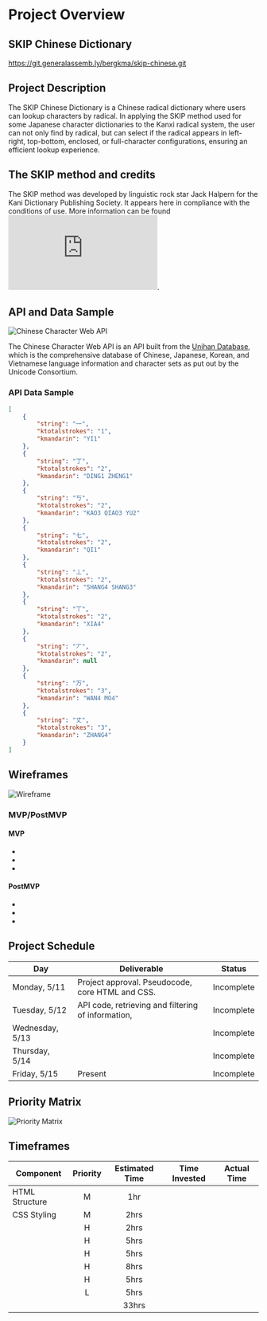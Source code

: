# Project Overview

## SKIP Chinese Dictionary

https://git.generalassemb.ly/bergkma/skip-chinese.git

## Project Description

The SKIP Chinese Dictionary is a Chinese radical dictionary where users can lookup characters by radical. In applying the SKIP method used for some Japanese character dictionaries to the Kanxi radical system, the user can not only find by radical, but can select if the radical appears in left-right, top-bottom, enclosed, or full-character configurations, ensuring an efficient lookup experience. 

## The SKIP method and credits
The SKIP method was developed by linguistic rock star Jack Halpern for the Kani Dictionary Publishing Society. It appears here in compliance with the conditions of use. More information can be found ![here](http://www.kanji.org/kanji/dictionaries/skip_permission.htm).

## API and Data Sample

![Chinese Character Web API](http://ccdb.hemiola.com/)

The Chinese Character Web API is an API built from the [Unihan Database](http://www.unicode.org/reports/tr38/#N10260), which is the comprehensive database of Chinese, Japanese, Korean, and Vietnamese language information and character sets as put out by the Unicode Consortium. 

### API Data Sample

```JSON
[
    {
        "string": "一",
        "ktotalstrokes": "1",
        "kmandarin": "YI1"
    },
    {
        "string": "丁",
        "ktotalstrokes": "2",
        "kmandarin": "DING1 ZHENG1"
    },
    {
        "string": "丂",
        "ktotalstrokes": "2",
        "kmandarin": "KAO3 QIAO3 YU2"
    },
    {
        "string": "七",
        "ktotalstrokes": "2",
        "kmandarin": "QI1"
    },
    {
        "string": "丄",
        "ktotalstrokes": "2",
        "kmandarin": "SHANG4 SHANG3"
    },
    {
        "string": "丅",
        "ktotalstrokes": "2",
        "kmandarin": "XIA4"
    },
    {
        "string": "丆",
        "ktotalstrokes": "2",
        "kmandarin": null
    },
    {
        "string": "万",
        "ktotalstrokes": "3",
        "kmandarin": "WAN4 MO4"
    },
    {
        "string": "丈",
        "ktotalstrokes": "3",
        "kmandarin": "ZHANG4"
    }
]
```

## Wireframes
![Wireframe](https://i.imgur.com/mFgAHez.png)


### MVP/PostMVP


#### MVP

-
-
-



#### PostMVP

-
-
-



## Project Schedule

|  Day | Deliverable | Status
|---|---| ---|
|Monday, 5/11| Project approval. Pseudocode, core HTML and CSS. | Incomplete
|Tuesday, 5/12| API code, retrieving and filtering of information,  | Incomplete
|Wednesday, 5/13|  | Incomplete
|Thursday, 5/14| | Incomplete
|Friday, 5/15| Present | Incomplete


## Priority Matrix

![Priority Matrix](.jpg)

## Timeframes

| Component | Priority | Estimated Time | Time Invested | Actual Time |
| --- | :---: |  :---: | :---: | :---: |
| HTML Structure | M | 1hr |  |  |
| CSS Styling | M | 2hrs |  |  |
|  | H | 2hrs |  |  |
|  | H | 5hrs |  |  |
|  | H | 5hrs |  |  |
| | H | 8hrs |  |  |
|  | H | 5hrs |  |  |
|  | L | 5hrs |  |  |
|  |   | 33hrs |  |   |
